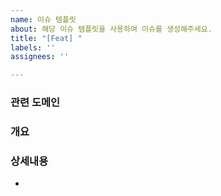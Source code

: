 ```yaml
---
name: 이슈 템플릿
about: 해당 이슈 템플릿을 사용하여 이슈를 생성해주세요.
title: "[Feat] "
labels: ''
assignees: ''

---
```


### 관련 도메인

### 개요

### 상세내용
-
